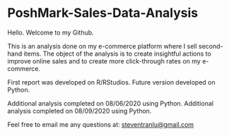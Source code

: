# PoshMark-Sales-Data-Analysis

Hello. Welcome to my Github. 

This is an analysis done on my e-commerce platform where I sell second-hand items. 
The object of the analysis is to create insightful actions to improve online sales
and to create more click-through rates on my e-commerce.

First report was developed on R/RStudios. Future version developed on Python.

Additional analysis completed on 08/06/2020 using Python.
Additional analysis completed on 08/09/2020 using Python.

Feel free to email me any questions at: steventranlu@gmail.com
